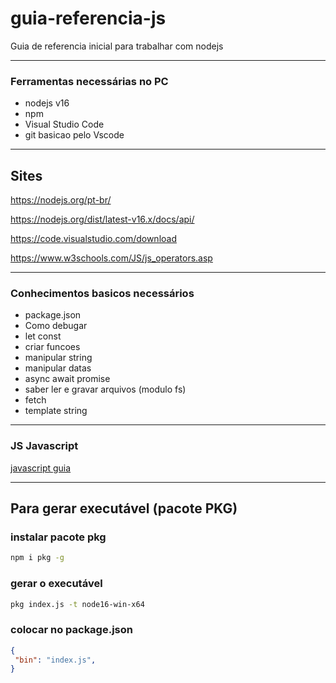 # guia-referencia-js
Guia de referencia inicial para trabalhar com nodejs


---
### Ferramentas necessárias no PC
* nodejs v16
* npm
* Visual Studio Code
* git basicao pelo Vscode

---
## Sites
https://nodejs.org/pt-br/

https://nodejs.org/dist/latest-v16.x/docs/api/

https://code.visualstudio.com/download

https://www.w3schools.com/JS/js_operators.asp

---
### Conhecimentos basicos necessários
* package.json
* Como debugar
* let const
* criar funcoes
* manipular string
* manipular datas
* async await promise
* saber ler e gravar arquivos (modulo fs)
* fetch
* template string
---
### JS Javascript
<a href="https://github.com/GeeksB15/guia-referencia-js/blob/main/js.md">javascript guia</a>

---
## Para gerar executável (pacote PKG)

### instalar pacote pkg
```sh
npm i pkg -g
```
### gerar o executável
```sh
pkg index.js -t node16-win-x64 
```
### colocar no package.json
``` json
{
 "bin": "index.js",
}
```







